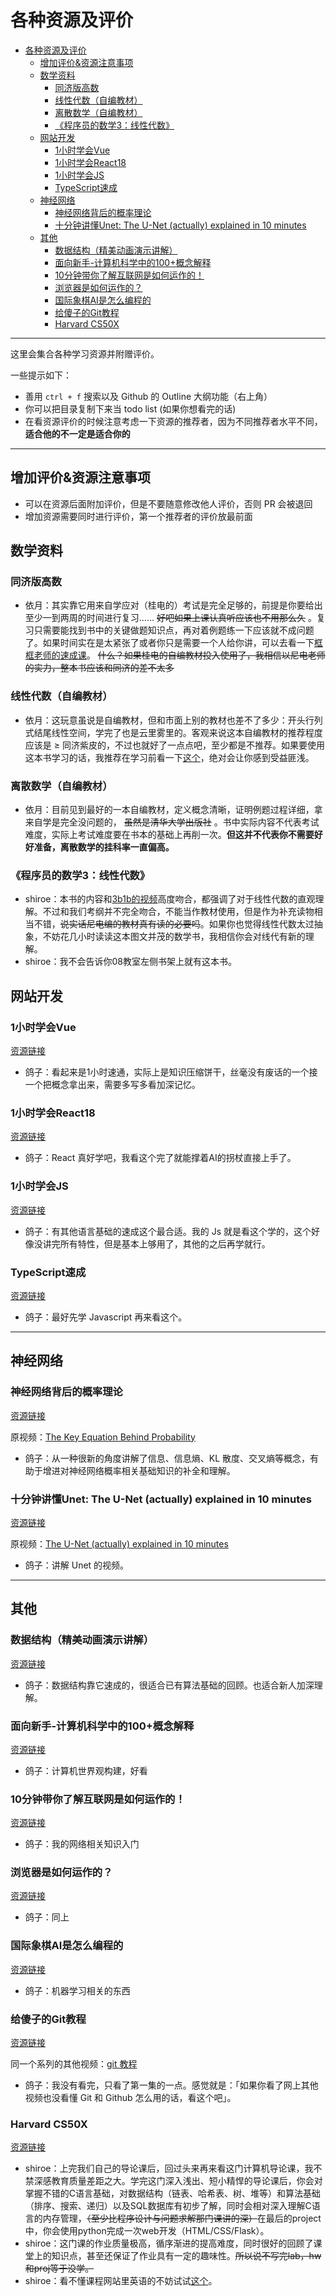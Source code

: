 # 各种资源及评价

- [各种资源及评价](#各种资源及评价)
  - [增加评价\&资源注意事项](#增加评价资源注意事项)
  - [数学资料](#数学资料)
    - [同济版高数](#同济版高数)
    - [线性代数（自编教材）](#线性代数自编教材)
    - [离散数学（自编教材）](#离散数学自编教材)
    - [《程序员的数学3：线性代数》](#程序员的数学3线性代数)
  - [网站开发](#网站开发)
    - [1小时学会Vue](#1小时学会vue)
    - [1小时学会React18](#1小时学会react18)
    - [1小时学会JS](#1小时学会js)
    - [TypeScript速成](#typescript速成)
  - [神经网络](#神经网络)
    - [神经网络背后的概率理论](#神经网络背后的概率理论)
    - [十分钟讲懂Unet: The U-Net (actually) explained in 10 minutes](#十分钟讲懂unet-the-u-net-actually-explained-in-10-minutes)
  - [其他](#其他)
    - [数据结构（精美动画演示讲解）](#数据结构精美动画演示讲解)
    - [面向新手-计算机科学中的100+概念解释](#面向新手-计算机科学中的100概念解释)
    - [10分钟带你了解互联网是如何运作的！](#10分钟带你了解互联网是如何运作的)
    - [浏览器是如何运作的？](#浏览器是如何运作的)
    - [国际象棋AI是怎么编程的](#国际象棋ai是怎么编程的)
    - [给傻子的Git教程](#给傻子的git教程)
    - [Harvard CS50X](#harvard-cs50x)

---

这里会集合各种学习资源并附赠评价。

一些提示如下：

- 善用 `ctrl + f` 搜索以及 Github 的 Outline 大纲功能（右上角）
- 你可以把目录复制下来当 todo list (如果你想看完的话)
- 在看资源评价的时候注意考虑一下资源的推荐者，因为不同推荐者水平不同，**适合他的不一定是适合你的**

---

## 增加评价&资源注意事项

- 可以在资源后面附加评价，但是不要随意修改他人评价，否则 PR 会被退回
- 增加资源需要同时进行评价，第一个推荐者的评价放最前面

## 数学资料

### 同济版高数

- 依月：其实靠它用来自学应对（桂电的）考试是完全足够的，前提是你要给出至少一到两周的时间进行复习…… ~~好吧如果上课认真听应该也不用那么久~~ 。复习只需要能找到书中的关键做题知识点，再对着例题练一下应该就不成问题了。如果时间实在是太紧张了或者你只是需要一个人给你讲，可以去看一下[框框老师的速成课](https://www.bilibili.com/video/BV1mN411r7VM/)。 ~~什么？如果桂电的自编教材投入使用了，我相信以尼电老师的实力，整本书应该和同济的差不太多~~ 

### 线性代数（自编教材）

- 依月：这玩意虽说是自编教材，但和市面上别的教材也差不了多少：开头行列式结尾线性空间，学完了也是云里雾里的。客观来说这本自编教材的推荐程度应该是 $\geq$ 同济紫皮的，不过也就好了一点点吧，至少都是不推荐。如果要使用这本书学习的话，我推荐在学习前看一下[这个](https://www.bilibili.com/video/BV1ys411472E/)，绝对会让你感到受益匪浅。

### 离散数学（自编教材）

- 依月：目前见到最好的一本自编教材，定义概念清晰，证明例题过程详细，拿来自学是完全没问题的， ~~虽然是清华大学出版社~~ 。书中实际内容不代表考试难度，实际上考试难度要在书本的基础上再削一次。**但这并不代表你不需要好好准备，离散数学的挂科率一直偏高。**

### 《程序员的数学3：线性代数》

- shiroe：本书的内容和[3b1b的视频](https://www.bilibili.com/video/BV1ys411472E/)高度吻合，都强调了对于线性代数的直观理解。不过和我们考纲并不完全吻合，不能当作教材使用，但是作为补充读物相当不错，~~说实话尼电编的教材真有读的必要吗~~。如果你也觉得线性代数太过抽象，不妨花几小时读读这本图文并茂的数学书，我相信你会对线代有新的理解。
- shiroe：我不会告诉你08教室左侧书架上就有这本书。

## 网站开发

### 1小时学会Vue

[资源链接](https://space.bilibili.com/482867012/lists/1487189?type=season)

- 鸽子：看起来是1小时速通，实际上是知识压缩饼干，丝毫没有废话的一个接一个把概念拿出来，需要多写多看加深记忆。

### 1小时学会React18

[资源链接](https://space.bilibili.com/482867012/lists/1806108?type=season)

- 鸽子：React 真好学吧，我看这个完了就能撑着AI的拐杖直接上手了。

### 1小时学会JS

[资源链接](https://space.bilibili.com/482867012/lists/1292599?type=season)

- 鸽子：有其他语言基础的速成这个最合适。我的 Js 就是看这个学的，这个好像没讲完所有特性，但是基本上够用了，其他的之后再学就行。

### TypeScript速成

[资源链接](https://space.bilibili.com/482867012/lists/2348855?type=season)

- 鸽子：最好先学 Javascript 再来看这个。

---

## 神经网络

### 神经网络背后的概率理论

[资源链接](https://www.bilibili.com/video/BV1tBStYsEJd/)

原视频：[The Key Equation Behind Probability](https://www.youtube.com/watch?v=KHVR587oW8I)

- 鸽子：从一种很新的角度讲解了信息、信息熵、KL 散度、交叉熵等概念，有助于增进对神经网络概率相关基础知识的补全和理解。

### 十分钟讲懂Unet: The U-Net (actually) explained in 10 minutes

[资源链接](https://www.bilibili.com/video/BV1oN4y1Y7tB/)

原视频：[The U-Net (actually) explained in 10 minutes](https://www.youtube.com/watch?v=NhdzGfB1q74)

- 鸽子：讲解 Unet 的视频。

---

## 其他

### 数据结构（精美动画演示讲解）

[资源链接](https://space.bilibili.com/401399175/lists?sid=3102780)

- 鸽子：数据结构靠它速成的，很适合已有算法基础的回顾。也适合新人加深理解。

### 面向新手-计算机科学中的100+概念解释

[资源链接](https://www.bilibili.com/video/BV1tp4y1E7aB/)

- 鸽子：计算机世界观构建，好看

### 10分钟带你了解互联网是如何运作的！

[资源链接](https://www.bilibili.com/video/BV1Rz4y197Jd/)

- 鸽子：我的网络相关知识入门

### 浏览器是如何运作的？

[资源链接](https://www.bilibili.com/video/BV1x54y1B7RE/)

- 鸽子：同上

### 国际象棋AI是怎么编程的

[资源链接](https://www.bilibili.com/video/BV1Gq4y127ac/)

- 鸽子：机器学习相关的东西

### 给傻子的Git教程

[资源链接](https://www.bilibili.com/video/BV1Hkr7YYEh8/)

同一个系列的其他视频：[git 教程](https://space.bilibili.com/337242418/lists/4755416?type=season)

- 鸽子：我没有看完，只看了第一集的一点。感觉就是：「如果你看了网上其他视频也没看懂 Git 和 Github 怎么用的话，看这个吧」。

### Harvard CS50X

[资源链接](https://www.bilibili.com/video/BV1jV411Q7L5)

- shiroe：上完我们自己的导论课后，回过头来再来看这门计算机导论课，我不禁深感教育质量差距之大。学完这门深入浅出、短小精悍的导论课后，你会对掌握不错的C语言基础，对数据结构（链表、哈希表、树、堆等）和算法基础（排序、搜索、递归）以及SQL数据库有初步了解，同时会相对深入理解C语言的内存管理，~~（至少比程序设计与问题求解那门课讲的深）~~在最后的project中，你会使用python完成一次web开发（HTML/CSS/Flask）。
- shiroe：这门课的作业质量极高，循序渐进的提高难度，同时很好的回顾了课堂上的知识点，甚至还保证了作业具有一定的趣味性。~~所以说不写完lab，hw和proj等于没学。~~
- shiroe：看不懂课程网站里英语的不妨试试[这个](https://immersivetranslate.com/zh-Hans/)。
